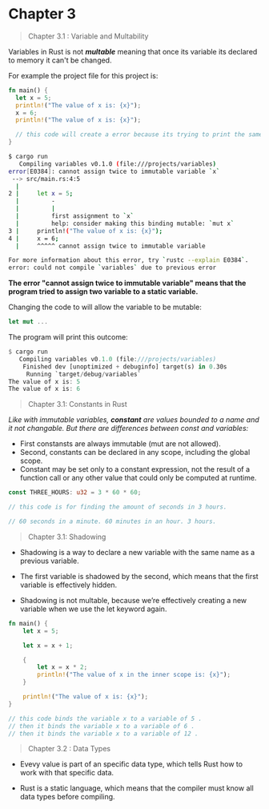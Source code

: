 # Chapter 3

> Chapter 3.1 : Variable and Multability

Variables in Rust is not **_multable_** meaning that once its variable its declared to memory it can't be changed.

For example the project file for this project is:

``` rust
fn main() {
  let x = 5;
  println!("The value of x is: {x}");
  x = 6;
  println!("The value of x is: {x}");

  // this code will create a error because its trying to print the same undeclared variable two times. If changed to mut x it could be run.
}
```

``` bash
$ cargo run
   Compiling variables v0.1.0 (file:///projects/variables)
error[E0384]: cannot assign twice to immutable variable `x`
 --> src/main.rs:4:5
  |
2 |     let x = 5;
  |         -
  |         |
  |         first assignment to `x`
  |         help: consider making this binding mutable: `mut x`
3 |     println!("The value of x is: {x}");
4 |     x = 6;
  |     ^^^^^ cannot assign twice to immutable variable

For more information about this error, try `rustc --explain E0384`.
error: could not compile `variables` due to previous error
```

**The error "cannot assign twice to immutable variable" means that the program tried to assign two variable to a static variable.**

Changing the code to will allow the variable to be mutable:

```rust
let mut ...
```

The program will print this outcome:

``` rust
$ cargo run
   Compiling variables v0.1.0 (file:///projects/variables)
    Finished dev [unoptimized + debuginfo] target(s) in 0.30s
     Running `target/debug/variables`
The value of x is: 5
The value of x is: 6
```

> Chapter 3.1: Constants in Rust

*Like with immutable variables, ***constant*** are values bounded to a name and it not changable. But there are differences between const and variables:*

- First constansts are always immutable (mut are not allowed).
- Second, constants can be declared in any scope, including the global scope.
- Constant may be set only to a constant expression, not the result of a function call or any other value that could only be computed at runtime.

``` rust
const THREE_HOURS: u32 = 3 * 60 * 60;

// this code is for finding the amount of seconds in 3 hours.

// 60 seconds in a minute. 60 minutes in an hour. 3 hours.

```
> Chapter 3.1: Shadowing

- Shadowing is a way to declare a new variable with the same name as a previous variable.

- The first variable is shadowed by the second, which means that the first variable is effectively hidden.

- Shadowing is not multable, because we’re effectively creating a new variable when we use the let keyword again.

``` rust
fn main() {
    let x = 5;

    let x = x + 1;

    {
        let x = x * 2;
        println!("The value of x in the inner scope is: {x}");
    }

    println!("The value of x is: {x}");
}

// this code binds the variable x to a variable of 5 .
// then it binds the variable x to a variable of 6 .
// then it binds the variable x to a variable of 12 .
```

> Chapter 3.2 : Data Types

- Evevy value is part of an specific data type, which tells Rust how to work with that specific data.

- Rust is a static language, which means that the compiler must know all data types before compiling.